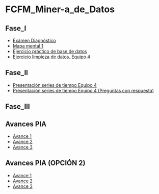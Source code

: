 # FCFM_Miner-a_de_Datos

## Fase_I
- [Exámen Diagnóstico](https://github.com/JisbethDiaz/FCFM_Miner-a_de_Datos/blob/Miner%C3%ADa-de-datos/Examen_1857602.pdf)
- [Mapa mental 1](https://github.com/JisbethDiaz/FCFM_Miner-a_de_Datos/blob/Miner%C3%ADa-de-datos/Mapa_Mental_1_1857602.pdf)
- [Ejercicio práctico de base de datos](https://github.com/JisbethDiaz/FCFM_Miner-a_de_Datos/blob/Miner%C3%ADa-de-datos/Equipo_4-Ejercicio%20base%20de%20datos.pdf)
- [Ejercicio limpieza de datos. Equipo 4](https://github.com/mayorga09/Mineria_de_Datos/blob/main/Ej_Limpieza_Equipo4.ipynb)


## Fase_II
- [Presentación series de tiempo Equipo 4](https://github.com/JisbethDiaz/FCFM_Miner-a_de_Datos/blob/Miner%C3%ADa-de-datos/Presentaci%C3%B3n_SeriesdeTiempo_Equipo4.pdf)
- [Presentación series de tiempo Equipo 4 (Preguntas con respuesta)](https://github.com/JisbethDiaz/FCFM_Miner-a_de_Datos/blob/Miner%C3%ADa-de-datos/Presentaci%C3%B3n_SeriesdeTiempo_Equipo4%20(respuestas%20a%20preguntas).pdf)



## Fase_III




## Avances PIA
- [Avance 1](https://github.com/LindaRequenes/Mineria_de_datos/blob/main/Avance1_PIA_Equipo4.ipynb)
- [Avance 2]()
- [Avance 3]()

## Avances PIA (OPCIÓN 2)
- [Avance 1](https://github.com/JisbethDiaz/FCFM_Miner-a_de_Datos/blob/Miner%C3%ADa-de-datos/Avance1_PIA(Op_2)_Equipo4.ipynb)
- [Avance 2]()
- [Avance 3]()
